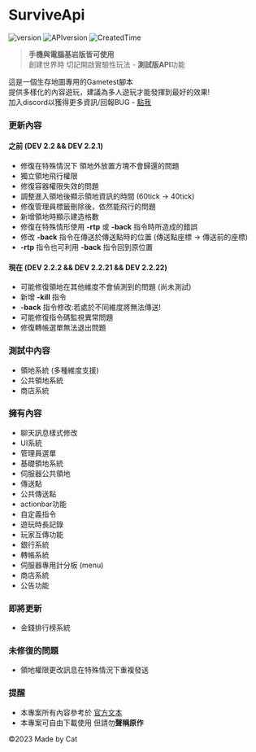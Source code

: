 # SurviveApi
![version](https://img.shields.io/badge/Version-Dev--2.2.22-blue)
![APIversion](https://img.shields.io/badge/API--Supported--Version-Bedrock--1.19.70~1.19.73+-brightgreen)
![CreatedTime](https://img.shields.io/badge/Created--Time-2023--2%2F25-orange)

> **手機與電腦基岩版皆可使用**\
> 創建世界時 切記開啟實驗性玩法 - **測試版API**功能

這是一個生存地圖專用的Gametest腳本\
提供多樣化的內容遊玩，建議為多人遊玩才能發揮到最好的效果!\
加入discord以獲得更多資訊/回報BUG - [點我](https://discord.gg/cyx5GCgu2B)

### 更新內容
#### 之前 (DEV 2.2 && DEV 2.2.1)
- 修復在特殊情況下 領地外放置方塊不會歸還的問題
- 獨立領地飛行權限
- 修復容器權限失效的問題
- 調整進入領地後顯示領地資訊的時間 (60tick -> 40tick)
- 修復管理員標籤刪除後，依然能飛行的問題
- 新增領地時顯示建造格數
- 修復在特殊情形使用 **-rtp** 或 **-back** 指令時所造成的錯誤
- 修改 **-back** 指令在傳送於傳送點時的位置 (傳送點座標 -> 傳送前的座標)
- **-rtp** 指令也可利用 **-back** 指令回到原位置


#### 現在 (DEV 2.2.2 && DEV 2.2.21 && DEV 2.2.22)
- 可能修復領地在其他維度不會偵測到的問題 (尚未測試)
- 新增 **-kill** 指令
- **-back** 指令修改:若處於不同維度將無法傳送!
- 可能修復指令碼監視異常問題
- 修復轉帳選單無法退出問題

### 測試中內容
- 領地系統 (多種維度支援)
- 公共領地系統
- 商店系統

### 擁有內容
- 聊天訊息樣式修改
- UI系統
- 管理員選單
- 基礎領地系統
- 伺服器公共領地
- 傳送點
- 公共傳送點
- actionbar功能
- 自定義指令
- 遊玩時長記錄
- 玩家互傳功能
- 銀行系統
- 轉帳系統
- 伺服器專用計分板 (menu)
- 商店系統
- 公告功能
### 即將更新
- 金錢排行榜系統
### 未修復的問題
- 領地權限更改訊息在特殊情況下重複發送
### 提醒
- 本專案所有內容參考於 [官方文本](https://learn.microsoft.com/en-us/minecraft/creator/scriptapi/)
- 本專案可自由下載使用 但請勿**聲稱原作**

©2023 Made by Cat